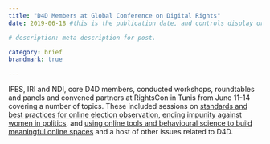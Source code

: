 ```yaml
---
title: "D4D Members at Global Conference on Digital Rights"
date: 2019-06-18 #this is the publication date, and controls display order.

# description: meta description for post.

category: brief
brandmark: true

---
```


IFES, IRI and NDI, core D4D members, conducted workshops, roundtables and panels and convened partners at RightsCon in Tunis from June 11-14 covering a number of topics. These included sessions on [standards and best practices for online election observation][link], [ending impunity against women in politics][link 2], and [using online tools and behavioural science to build meaningful online spaces][link 3] and a host of other issues related to D4D.

[link]: https://rightscon2019.sched.com/event/PviV/testing-new-methods-for-social-media-monitoring-by-civic-groups-in-elections
[link 2]: https://rightscon2019.sched.com/event/Pvcw/ending-impunity-for-online-violence-against-women-in-politics
[link 3]: https://rightscon2019.sched.com/event/Pvj8